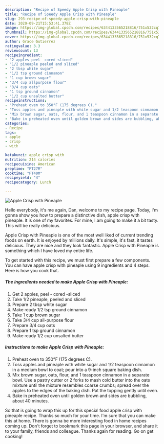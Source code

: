 ```yaml
---
description: "Recipe of Speedy Apple Crisp with Pineaple"
title: "Recipe of Speedy Apple Crisp with Pineaple"
slug: 293-recipe-of-speedy-apple-crisp-with-pineaple
date: 2020-09-21T15:53:41.378Z
image: https://img-global.cpcdn.com/recipes/6344133565218816/751x532cq70/apple-crisp-with-pineaple-recipe-main-photo.jpg
thumbnail: https://img-global.cpcdn.com/recipes/6344133565218816/751x532cq70/apple-crisp-with-pineaple-recipe-main-photo.jpg
cover: https://img-global.cpcdn.com/recipes/6344133565218816/751x532cq70/apple-crisp-with-pineaple-recipe-main-photo.jpg
author: Grace Gutierrez
ratingvalue: 3.3
reviewcount: 13
recipeingredient:
- "2 apples peel  cored sliced"
- "1/2 pineaple peeled and sliced"
- "2 tbsp white sugar"
- "1/2 tsp ground cinnamon"
- "1 cup brown sugar"
- "3/4 cup allpurpose flour"
- "3/4 cup oats"
- "1 tsp ground cinnamon"
- "1/2 cup unsalted butter"
recipeinstructions:
- "Preheat oven to 350°F (175 degrees C)."
- "Toss apples and pineaple with white sugar and 1/2 teaspoon cinnamon in a medium bowl to coat; pour into a 9-inch square baking dish."
- "Mix brown sugar, oats, flour, and 1 teaspoon cinnamon in a separate bowl. Use a pastry cutter or 2 forks to mash cold butter into the oats mixture until the mixture resembles coarse crumbs; spread over the apples to the edges of the baking dish. Pat the topping gently until even."
- "Bake in preheated oven until golden brown and sides are bubbling, about 40 minutes."
categories:
- Recipe
tags:
- apple
- crisp
- with

katakunci: apple crisp with 
nutrition: 214 calories
recipecuisine: American
preptime: "PT27M"
cooktime: "PT40M"
recipeyield: "4"
recipecategory: Lunch

---
```



![Apple Crisp with Pineaple](https://img-global.cpcdn.com/recipes/6344133565218816/751x532cq70/apple-crisp-with-pineaple-recipe-main-photo.jpg)

Hello everybody, it's me again, Dan, welcome to my recipe page. Today, I'm gonna show you how to prepare a distinctive dish, apple crisp with pineaple. It is one of my favorites. For mine, I am going to make it a bit tasty. This will be really delicious.



Apple Crisp with Pineaple is one of the most well liked of current trending foods on earth. It is enjoyed by millions daily. It's simple, it's fast, it tastes delicious. They are nice and they look fantastic. Apple Crisp with Pineaple is something which I have loved my entire life.


To get started with this recipe, we must first prepare a few components. You can have apple crisp with pineaple using 9 ingredients and 4 steps. Here is how you cook that.

##### The ingredients needed to make Apple Crisp with Pineaple:

1. Get 2 apples, peel - cored -sliced
1. Take 1/2 pineaple, peeled and sliced
1. Prepare 2 tbsp white sugar
1. Make ready 1/2 tsp ground cinnamon
1. Take 1 cup brown sugar
1. Take 3/4 cup all-purpose flour
1. Prepare 3/4 cup oats
1. Prepare 1 tsp ground cinnamon
1. Make ready 1/2 cup unsalted butter




##### Instructions to make Apple Crisp with Pineaple:

1. Preheat oven to 350°F (175 degrees C).
1. Toss apples and pineaple with white sugar and 1/2 teaspoon cinnamon in a medium bowl to coat; pour into a 9-inch square baking dish.
1. Mix brown sugar, oats, flour, and 1 teaspoon cinnamon in a separate bowl. Use a pastry cutter or 2 forks to mash cold butter into the oats mixture until the mixture resembles coarse crumbs; spread over the apples to the edges of the baking dish. Pat the topping gently until even.
1. Bake in preheated oven until golden brown and sides are bubbling, about 40 minutes.




So that is going to wrap this up for this special food apple crisp with pineaple recipe. Thanks so much for your time. I'm sure that you can make this at home. There is gonna be more interesting food in home recipes coming up. Don't forget to bookmark this page in your browser, and share it to your family, friends and colleague. Thanks again for reading. Go on get cooking!
